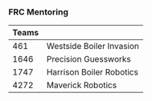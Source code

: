 ### FRC Mentoring
  | Teams |  |
  |------|------|
  | 461 | Westside Boiler Invasion |
  | 1646 | Precision Guessworks |
  | 1747 | Harrison Boiler Robotics |
  | 4272 | Maverick Robotics |
